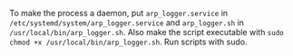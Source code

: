 To make the process a daemon, put ```arp_logger.service``` in ```/etc/systemd/system/arp_logger.service``` 
and ```arp_logger.sh``` in ```/usr/local/bin/arp_logger.sh```. 
Also make the script executable with ```sudo chmod +x /usr/local/bin/arp_logger.sh```.
Run scripts with sudo.
